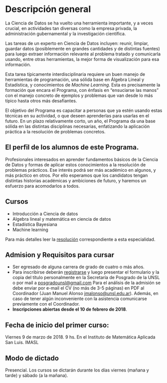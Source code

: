 # Descripción general

La Ciencia de Datos se ha vuelto una herramienta importante, y a veces crucial, en actividades tan diversas como la empresa privada, la administración gubernamental y la investigación científica.

Las tareas de un experto en Ciencia de Datos incluyen: reunir, limpiar, guardar datos (posiblemente en grandes cantidades y de distintas fuentes) para luego extraer información relevante al problema tratado y comunicarla usando, entre otras herramientas, la mejor forma de visualización para esa información.

Esta tarea típicamente interdisciplinaria requiere un buen manejo de herramientas de programación, una sólida base en Álgebra Lineal y Estadística, y conocimientos de _Machine Learning_. Esta es precisamente la formación que encara el Programa, con énfasis en “ensuciarse las manos” con el manejo concreto de ejemplos y problemas que van desde lo más típico hasta otros más desafiantes.

El objetivo del Programa es capacitar a personas que ya estén usando estas técnicas en su actividad, o que deseen aprenderlas para usarlas en el futuro. En un plazo relativamente corto, un año,  el Programa da una base sólida en las distintas disciplinas necesarias, enfatizando la aplicación práctica a la  resolución de problemas concretos.

## El perfil de los alumnos de este Programa. 
Profesionales interesados en aprender fundamentos básicos de la Ciencia de Datos y formas de aplicar estos conocimientos a la resolución de problemas prácticos. Ese interés podrá ser más académico en algunos, y más práctico en otros. Por ello esperamos que los candidatos tengan distintas historias académicas y ambiciones de futuro, y haremos un esfuerzo para acomodarlos a todos. 

## Cursos
* Introducción a Ciencia de datos
* Algebra lineal y matemática en ciencia de datos
* Estadística Bayesiana
* Machine learning

Para más detalles leer la [resolución](http://digesto.unsl.edu.ar/docs/201712/20171218114843_16708.pdf) correspondiente a esta especialidad. 

## Admision y Requisitos para cursar
* Ser egresado de alguna carrera de grado de cuatro o más años.
* Para inscribirse deberán [registrarse](http://aluposgrado.unsl.edu.ar/preinscripcion/?__o=) y luego presentar el formulario y la copia del título personalmente en la Secretaría de Posgrado de la UNSL o por mail a <posgradounsl@gmail.com>
Para el análisis de la admisión se debe enviar por e-mail el CV (no más de 3-5 páginas) en PDF al Coordinador (Juan Manuel Alonso <jmalonso@unsl.edu.ar>). Además, en caso de tener algún inconveniente con la asistencia comunicarse previamente con el Coordinador.
* **Inscripciones abiertas desde el 10 de febrero de 2018**.

## Fecha de inicio del primer curso:
Viernes 9 de marzo de 2018. 9 hs. En el Instituto de Matemática Aplicada San Luis. IMASL

## Modo de dictado
Presencial. Los cursos se dictarán durante los días viernes (mañana y tarde) y sábado (a la mañana).
